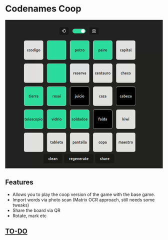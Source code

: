 # Codenames Coop

![](./src/assets/codenames.webm.gif)

## Features

- Allows you to play the coop version of the game with the base game.
- Import words via photo scan (Matrix OCR approach, still needs some tweaks)
- Share the board via QR
- Rotate, mark etc

## [TO-DO](/todo.md)
